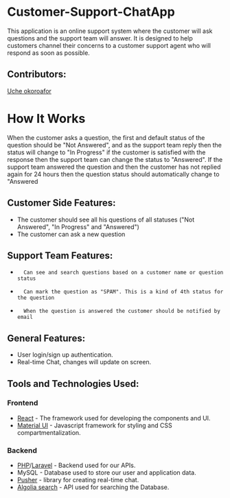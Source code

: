 # Customer-Support-ChatApp

This application is an online support system where the customer will ask questions and the support team will answer. It is designed to help customers channel their concerns to a customer support agent who will respond as soon as possible. 
 
 ## Contributors:
[Uche okoroafor](https://github.com/uche-okoroafor)

 
 # How It Works
When the customer asks a question, the first and default status of the question should be "Not Answered", and as the support team reply then the status will change to "In Progress" if the customer is satisfied with the response then the support team can change the status to "Answered". If the support team answered the question and then the customer has not replied again for 24 hours then the question status should automatically change to "Answered

## Customer Side Features:

*	The customer should see all his questions of all statuses ("Not Answered", "In Progress" and "Answered")
*	The customer can ask a new question


## Support Team Features:

*		Can see and search questions based on a customer name or question status
*		Can mark the question as "SPAM". This is a kind of 4th status for the question
*		When the question is answered the customer should be notified by email

## General Features:
* User login/sign up authentication.
* Real-time Chat, changes will update on screen.
 
 
## Tools and Technologies Used:
### Frontend
* [React](https://reactjs.org/) - The framework used for developing the components and UI.
* [Material UI](https://material-ui.com/) - Javascript framework for styling and CSS compartmentalization.


### Backend 
* [PHP](https://reactjs.org/)/[Laravel](https://expressjs.com/) - Backend used for our APIs.
* 	MySQL - Database used to store our user and application data.
* [Pusher](https://pusher.com/) - library for creating real-time chat.
* [Algolia search](https://Algolia.com/) - API used for searching the Database.

